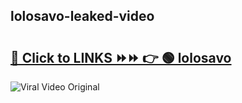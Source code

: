 
 ## lolosavo-leaked-video 

# <h2><a href="https://clipsfans.com/lolosavo&ref=git">🔗 Click to LINKS ⏩⏩ 👉 🟢 lolosavo </a></h2>

<a href="https://clipsfans.com/lolosavo&ref=git" rel="nofollow" data-target="animated-image.originalLink"><img src="https://i.ibb.co.com/xMMVF88/686577567.gif" alt="Viral Video Original" style="max-width: 100%; display: inline-block;" data-target="animated-image.originalImage"></a>
